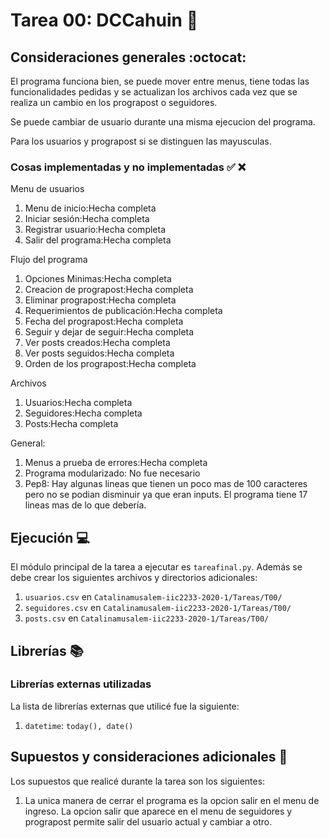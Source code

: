 # Tarea 00: DCCahuin :school_satchel:

## Consideraciones generales :octocat:
El programa funciona bien, se puede mover entre menus, tiene todas las funcionalidades pedidas y se actualizan los archivos cada vez que se realiza un cambio en los prograpost o seguidores.

Se puede cambiar de usuario durante una misma ejecucion del programa.

Para los usuarios y prograpost si se distinguen las mayusculas.




### Cosas implementadas y no implementadas :white_check_mark: :x:
Menu de usuarios

1. Menu de inicio:Hecha completa
2. Iniciar sesión:Hecha completa
3. Registrar usuario:Hecha completa
4. Salir del programa:Hecha completa

Flujo del programa

1. Opciones Minimas:Hecha completa
2. Creacion de prograpost:Hecha completa
3. Eliminar prograpost:Hecha completa
4. Requerimientos de publicación:Hecha completa
5. Fecha del prograpost:Hecha completa
6. Seguir y dejar de seguir:Hecha completa
7. Ver posts creados:Hecha completa
8. Ver posts seguidos:Hecha completa
9. Orden de los prograpost:Hecha completa

Archivos

1. Usuarios:Hecha completa
2. Seguidores:Hecha completa
3. Posts:Hecha completa

General:

1. Menus a prueba de errores:Hecha completa
2. Programa modularizado: No fue necesario
3. Pep8: Hay algunas lineas que tienen un poco mas de 100 caracteres pero no se podian disminuir ya que eran inputs. El programa tiene 17 lineas mas de lo que debería.



## Ejecución :computer:
El módulo principal de la tarea a ejecutar es  ```tareafinal.py```. Además se debe crear los siguientes archivos y directorios adicionales:
1. ```usuarios.csv``` en ```Catalinamusalem-iic2233-2020-1/Tareas/T00/```
2. ```seguidores.csv``` en ```Catalinamusalem-iic2233-2020-1/Tareas/T00/```
3. ```posts.csv``` en ```Catalinamusalem-iic2233-2020-1/Tareas/T00/```


## Librerías :books:
### Librerías externas utilizadas
La lista de librerías externas que utilicé fue la siguiente:

1. ```datetime```: ```today(), date()```




## Supuestos y consideraciones adicionales :thinking:
Los supuestos que realicé durante la tarea son los siguientes:

1. La unica manera de cerrar el programa es la opcion salir en el menu de ingreso. La opcion salir que aparece en el menu de seguidores y prograpost permite salir del usuario actual y cambiar a otro.





